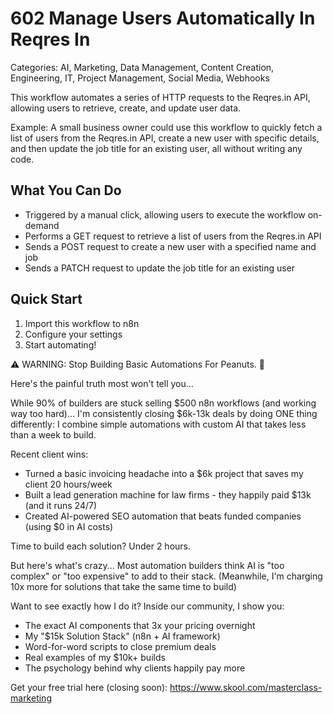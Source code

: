 # 602 Manage Users Automatically In Reqres In

Categories: AI, Marketing, Data Management, Content Creation, Engineering, IT, Project Management, Social Media, Webhooks

This workflow automates a series of HTTP requests to the Reqres.in API, allowing users to retrieve, create, and update user data.

Example: A small business owner could use this workflow to quickly fetch a list of users from the Reqres.in API, create a new user with specific details, and then update the job title for an existing user, all without writing any code.

## What You Can Do
- Triggered by a manual click, allowing users to execute the workflow on-demand
- Performs a GET request to retrieve a list of users from the Reqres.in API
- Sends a POST request to create a new user with a specified name and job
- Sends a PATCH request to update the job title for an existing user

## Quick Start
1. Import this workflow to n8n
2. Configure your settings
3. Start automating!

⚠️ WARNING: Stop Building Basic Automations For Peanuts. 🚫

Here's the painful truth most won't tell you...

While 90% of builders are stuck selling $500 n8n workflows (and working way too hard)...
I'm consistently closing $6k-13k deals by doing ONE thing differently:
I combine simple automations with custom AI that takes less than a week to build.

Recent client wins:
* Turned a basic invoicing headache into a $6k project that saves my client 20 hours/week
* Built a lead generation machine for law firms - they happily paid $13k (and it runs 24/7)
* Created AI-powered SEO automation that beats funded companies (using $0 in AI costs)

Time to build each solution? Under 2 hours.

But here's what's crazy...
Most automation builders think AI is "too complex" or "too expensive" to add to their stack.
(Meanwhile, I'm charging 10x more for solutions that take the same time to build)

Want to see exactly how I do it?
Inside our community, I show you:
* The exact AI components that 3x your pricing overnight
* My "$15k Solution Stack" (n8n + AI framework)
* Word-for-word scripts to close premium deals
* Real examples of my $10k+ builds
* The psychology behind why clients happily pay more

Get your free trial here (closing soon): https://www.skool.com/masterclass-marketing
